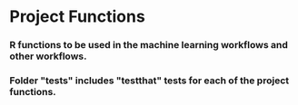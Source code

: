 # Project Functions
### R functions to be used in the machine learning workflows and other workflows.
### Folder "tests" includes "testthat" tests for each of the project functions.
